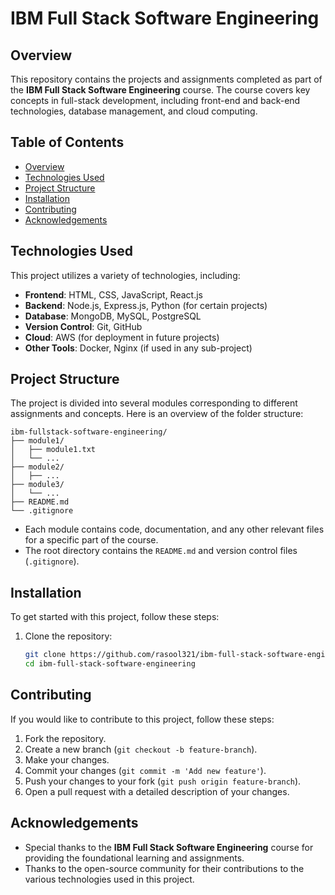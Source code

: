
# IBM Full Stack Software Engineering

## Overview
This repository contains the projects and assignments completed as part of the **IBM Full Stack Software Engineering** course. The course covers key concepts in full-stack development, including front-end and back-end technologies, database management, and cloud computing. 

## Table of Contents
- [Overview](#overview)
- [Technologies Used](#technologies-used)
- [Project Structure](#project-structure)
- [Installation](#installation)
- [Contributing](#contributing)
- [Acknowledgements](#acknowledgements)

## Technologies Used
This project utilizes a variety of technologies, including:
- **Frontend**: HTML, CSS, JavaScript, React.js
- **Backend**: Node.js, Express.js, Python (for certain projects)
- **Database**: MongoDB, MySQL, PostgreSQL
- **Version Control**: Git, GitHub
- **Cloud**: AWS (for deployment in future projects)
- **Other Tools**: Docker, Nginx (if used in any sub-project)

## Project Structure
The project is divided into several modules corresponding to different assignments and concepts. Here is an overview of the folder structure:
```
ibm-fullstack-software-engineering/
├── module1/
│   ├── module1.txt
│   └── ...
├── module2/
│   ├── ...
├── module3/
│   └── ...
├── README.md
└── .gitignore
```

- Each module contains code, documentation, and any other relevant files for a specific part of the course.
- The root directory contains the `README.md` and version control files (`.gitignore`).

## Installation
To get started with this project, follow these steps:

1. Clone the repository:
   ```bash
   git clone https://github.com/rasool321/ibm-full-stack-software-engineering.git
   cd ibm-full-stack-software-engineering
   ```

## Contributing
If you would like to contribute to this project, follow these steps:

1. Fork the repository.
2. Create a new branch (`git checkout -b feature-branch`).
3. Make your changes.
4. Commit your changes (`git commit -m 'Add new feature'`).
5. Push your changes to your fork (`git push origin feature-branch`).
6. Open a pull request with a detailed description of your changes.


## Acknowledgements
- Special thanks to the **IBM Full Stack Software Engineering** course for providing the foundational learning and assignments.
- Thanks to the open-source community for their contributions to the various technologies used in this project.
